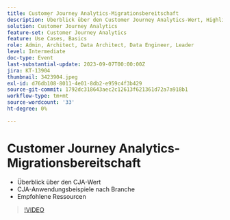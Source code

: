 ```yaml
---
title: Customer Journey Analytics-Migrationsbereitschaft
description: Überblick über den Customer Journey Analytics-Wert, Highlights nach Branche, empfohlene Ressourcen
solution: Customer Journey Analytics
feature-set: Customer Journey Analytics
feature: Use Cases, Basics
role: Admin, Architect, Data Architect, Data Engineer, Leader
level: Intermediate
doc-type: Event
last-substantial-update: 2023-09-07T00:00:00Z
jira: KT-13904
thumbnail: 3423904.jpeg
exl-id: d76db108-8011-4e01-8db2-e959c4f3b429
source-git-commit: 1792dc318643aec2c12613f621361d72a7a918b1
workflow-type: tm+mt
source-wordcount: '33'
ht-degree: 0%

---
```


# Customer Journey Analytics-Migrationsbereitschaft

* Überblick über den CJA-Wert
* CJA-Anwendungsbeispiele nach Branche
* Empfohlene Ressourcen

>[!VIDEO](https://video.tv.adobe.com/v/3423904/?learn=on)
